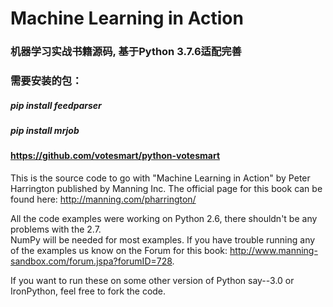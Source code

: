Machine Learning in Action 
==========================

### 机器学习实战书籍源码, 基于Python 3.7.6适配完善

### 需要安装的包：
##### pip install feedparser
##### pip install mrjob

#### https://github.com/votesmart/python-votesmart

This is the source code to go with "Machine Learning in Action" 
by Peter Harrington published by Manning Inc.
The official page for this book can be found here: http://manning.com/pharrington/

All the code examples were working on Python 2.6, there shouldn't be any problems with the 2.7.  
NumPy will be needed for most examples.  If you have trouble running any of the examples us know 
on the Forum for this book: http://www.manning-sandbox.com/forum.jspa?forumID=728.  

If you want to run these on some other version of Python say--3.0 or IronPython, 
feel free to fork the code.